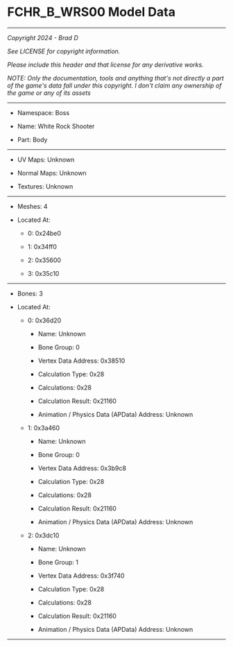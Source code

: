 # FCHR_B_WRS00 Model Data

---

*Copyright 2024 - Brad D*

*See LICENSE for copyright information.*

*Please include this header and that license for any derivative works.*

*NOTE: Only the documentation, tools and anything that's not directly a part of the game's data fall under this copyright. I don't claim any ownership of the game or any of its assets*

---

* Namespace: Boss

* Name:  White Rock Shooter

* Part: Body

---

* UV Maps: Unknown

* Normal Maps: Unknown

* Textures: Unknown

---

* Meshes: 4

* Located At:

  * 0: 0x24be0

  * 1: 0x34ff0

  * 2: 0x35600

  * 3: 0x35c10

---

* Bones: 3

* Located At:

  * 0: 0x36d20

    * Name: Unknown

    * Bone Group: 0

    * Vertex Data Address: 0x38510

    * Calculation Type: 0x28

    * Calculations: 0x28

    * Calculation Result: 0x21160

    * Animation / Physics Data (APData) Address: Unknown

  * 1: 0x3a460

    * Name: Unknown

    * Bone Group: 0

    * Vertex Data Address: 0x3b9c8

    * Calculation Type: 0x28

    * Calculations: 0x28

    * Calculation Result: 0x21160

    * Animation / Physics Data (APData) Address: Unknown

  * 2: 0x3dc10

    * Name: Unknown

    * Bone Group: 1

    * Vertex Data Address: 0x3f740

    * Calculation Type: 0x28

    * Calculations: 0x28

    * Calculation Result: 0x21160

    * Animation / Physics Data (APData) Address: Unknown

---

